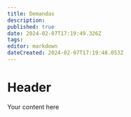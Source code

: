 ```yaml
---
title: Demandas
description: 
published: true
date: 2024-02-07T17:19:49.326Z
tags: 
editor: markdown
dateCreated: 2024-02-07T17:19:48.053Z
---
```


# Header
Your content here